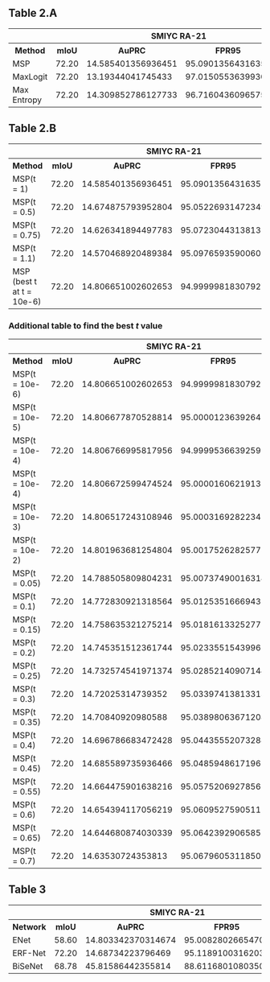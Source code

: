 ## Table 2.A

<table>
    <tr>
        <th>&nbsp;</th>
        <th>&nbsp;</th>
        <th colspan="2">SMIYC RA-21</th>
        <th colspan="2">SMIYC RO-21</th>
        <th colspan="2">FS L&F</th>
        <th colspan="2">FS Static</th>
        <th colspan="2">Road Anomaly</th>
    </tr>
    <tr>
        <th>Method</th>
        <th>mIoU</th>
        <th>AuPRC</th>
        <th>FPR95</th>
        <th>AuPRC</th>
        <th>FPR95</th>
        <th>AuPRC</th>
        <th>FPR95</th>
        <th>AuPRC</th>
        <th>FPR95</th>
        <th>AuPRC</th>
        <th>FPR95</th>
    </tr>
    <tr>
        <td>MSP</td>
        <td>72.20</td>
        <td>14.585401356936451</td>
        <td>95.0901356431635</td>
        <td>0.7207950052435657</td>
        <td>94.76850858347379</td>
        <td>0.257084249507075</td>
        <td>95.8294442546266</td>
        <td>1.9816943093200616</td>
        <td>95.25857433181525</td>
        <td>9.427066407467926</td>
        <td>95.30102648970976</td>
    </tr>
    <tr>
        <td>MaxLogit</td>
        <td>72.20</td>
        <td>13.19344041745433</td>
        <td>97.01505536399301</td>
        <td>1.1526359495232448</td>
        <td>86.81553131789364</td>
        <td>0.2139458038282519</td>
        <td>96.44089717626798</td>
        <td>1.6452745815806649</td>
        <td>96.46148544259148</td>
        <td>8.707969189060414</td>
        <td>93.76407140544615</td>
    </tr>
    <tr>
        <td>Max Entropy</td>
        <td>72.20</td>
        <td>14.309852786127733</td>
        <td>96.71604360965756</td>
        <td>0.8318272774357064</td>
        <td>94.08380013239386</td>
        <td>0.22783632549143573</td>
        <td>96.82750339495139</td>
        <td>1.9526566159743926</td>
        <td>94.052385973518</td>
        <td>9.106995858056962</td>
        <td>95.31258807669772</td>
    </tr>
</table>

## Table 2.B

<table>
    <tr>
        <th>&nbsp;</th>
        <th>&nbsp;</th>
        <th colspan="2">SMIYC RA-21</th>
        <th colspan="2">SMIYC RO-21</th>
        <th colspan="2">FS L&F</th>
        <th colspan="2">FS Static</th>
        <th colspan="2">Road Anomaly</th>
    </tr>
    <tr>
        <th>Method</th>
        <th>mIoU</th>
        <th>AuPRC</th>
        <th>FPR95</th>
        <th>AuPRC</th>
        <th>FPR95</th>
        <th>AuPRC</th>
        <th>FPR95</th>
        <th>AuPRC</th>
        <th>FPR95</th>
        <th>AuPRC</th>
        <th>FPR95</th>
    </tr>
    <tr>
        <td>MSP(t = 1)</td>
        <td>72.20</td>
        <td>14.585401356936451</td>
        <td>95.0901356431635</td>
        <td>0.7207945228711998</td>
        <td>94.76850887668616</td>
        <td>0.2570842608018474</td>
        <td>95.82944373084177</td>
        <td>1.9816943152430995</td>
        <td>95.25857557867286</td>
        <td>9.427066407467926</td>
        <td>95.30102648970976</td>
    </tr>
    <tr>
        <td>MSP(t = 0.5)</td>
        <td>72.20</td>
        <td>14.674875793952804</td>
        <td>95.05226931472349</td>
        <td>0.6988479008922394</td>
        <td>94.88563917431065</td>
        <td>0.26835078597438317</td>
        <td>95.40641879705322</td>
        <td>2.016991629188417</td>
        <td>95.18328144291827</td>
        <td>9.606395469575132</td>
        <td>95.1719109696391</td>
    </tr>
    <tr>
        <td>MSP(t = 0.75)</td>
        <td>72.20</td>
        <td>14.626341894497783</td>
        <td>95.07230443138135</td>
        <td>0.7100450845214833</td>
        <td>94.82685175746795</td>
        <td>0.26239238521648006</td>
        <td>95.61697265916888</td>
        <td>1.9968414910335721</td>
        <td>95.22666937544125</td>
        <td>9.509436294504066</td>
        <td>95.24391538557559</td>
    </tr>
    <tr>
        <td>MSP(t = 1.1)</td>
        <td>72.20</td>
        <td>14.570468920489384</td>
        <td>95.09765935900602</td>
        <td>0.7248897397600998</td>
        <td>94.74540607588997</td>
        <td>0.25511020923505184</td>
        <td>95.91323338181908</td>
        <td>1.9765274771505317</td>
        <td>95.2674214034815</td>
        <td>9.397905918301557</td>
        <td>95.31940378289363</td>
    </tr>
    <tr>
        <td>MSP (best t at t = 10e-6)</td>
        <td>72.20</td>
        <td>14.806651002602653</td>
        <td>94.99999818307927</td>
        <td>0.674684569809698</td>
        <td>95.00000052339112</td>
        <td>0.2828325094601341</td>
        <td>95.00000296897736</td>
        <td>2.0838637486354297</td>
        <td>94.9999965153411</td>
        <td>9.849560778504618</td>
        <td>94.00000078709421</td>
    </tr>
</table>


### Additional table to find the best $t$ value

<table>
    <tr>
        <th>&nbsp;</th>
        <th>&nbsp;</th>
        <th colspan="2">SMIYC RA-21</th>
        <th colspan="2">SMIYC RO-21</th>
        <th colspan="2">FS L&F</th>
        <th colspan="2">FS Static</th>
        <th colspan="2">Road Anomaly</th>
    </tr>
    <tr>
        <th>Method</th>
        <th>mIoU</th>
        <th>AuPRC</th>
        <th>FPR95</th>
        <th>AuPRC</th>
        <th>FPR95</th>
        <th>AuPRC</th>
        <th>FPR95</th>
        <th>AuPRC</th>
        <th>FPR95</th>
        <th>AuPRC</th>
        <th>FPR95</th>
    </tr>
    <tr>
        <td>MSP(t = 10e-6)</td>
        <td>72.20</td>
        <td>14.806651002602653</td>
        <td>94.99999818307927</td>
        <td>0.674684569809698</td>
        <td>95.00000052339112</td>
        <td>0.2828325094601341</td>
        <td>95.00000296897736</td>
        <td>2.0838637486354297</td>
        <td>94.9999965153411</td>
        <td>9.849560778504618</td>
        <td>94.00000078709421</td>
    </tr>
    <tr>
        <td>MSP(t = 10e-5)</td>
        <td>72.20</td>
        <td>14.806677870528814</td>
        <td>95.00001236392642</td>
        <td>0.674684569809698</td>
        <td>95.00000261695567</td>
        <td>0.28283300149272905</td>
        <td>94.99999534762973</td>
        <td>2.0838604064214437</td>
        <td>95.00001162782495</td>
        <td>9.849564387358006</td>
        <td>95.00000053504256</td>
    </tr>
    <tr>
        <td>MSP(t = 10e-4)</td>
        <td>72.20</td>
        <td>14.806766995817956</td>
        <td>94.99995366392595</td>
        <td>0.674684569809698</td>
        <td>95.00003402042377</td>
        <td>0.28283361736913976</td>
        <td>95.00000911067637</td>
        <td>2.0838030566160635</td>
        <td>95.00011512910237</td>
        <td>9.849552382195013</td>
        <td>95.00002132695553</td>
    </tr>
    <tr>
        <td>MSP(t = 10e-4)</td>
        <td>72.20</td>
        <td>14.806672599474524</td>
        <td>95.0000160621913</td>
        <td>0.6747178973545824</td>
        <td>94.99999287726938</td>
        <td>0.28283299202954465</td>
        <td>95.00002764187691</td>
        <td>2.082280214128992</td>
        <td>95.00387420876223</td>
        <td>9.849556681933427</td>
        <td>95.000015192994</td>
    </tr>
    <tr>
        <td>MSP(t = 10e-3)</td>
        <td>72.20</td>
        <td>14.806517243108946</td>
        <td>95.0003169282234</td>
        <td>0.6747388664814138</td>
        <td>94.99980919189898</td>
        <td>0.2828030699444574</td>
        <td>95.00083706553664</td>
        <td>2.0835606456478315</td>
        <td>95.00077311237492</td>
        <td>9.849153784058517</td>
        <td>95.00034561393726</td>
    </tr>
    <tr>
        <td>MSP(t = 10e-2)</td>
        <td>72.20</td>
        <td>14.801963681254804</td>
        <td>95.00175262825775</td>
        <td>0.6754489582229832</td>
        <td>94.99694524262856</td>
        <td>0.2824881347409737</td>
        <td>95.00862020575597</td>
        <td>2.0817138931592516</td>
        <td>95.00524356829224</td>
        <td>9.844093288918861</td>
        <td>95.00389395100443</td>
    </tr>
    <tr>
        <td>MSP(t = 0.05)</td>
        <td>72.20</td>
        <td>14.788505809804231</td>
        <td>95.00737490016314</td>
        <td>0.6779548395029591</td>
        <td>94.98701208593391</td>
        <td>0.2811953743777543</td>
        <td>95.04207475103509</td>
        <td>2.074658179455333</td>
        <td>95.02467520229366</td>
        <td>9.822011292968885</td>
        <td>95.01864859022274</td>
    </tr>
    <tr>
        <td>MSP(t = 0.1)</td>
        <td>72.20</td>
        <td>14.772830921318564</td>
        <td>95.0125351666943</td>
        <td>0.6803754087923204</td>
        <td>94.97772355535903</td>
        <td>0.27960820587363505</td>
        <td>95.08310595344558</td>
        <td>2.0664133841473573</td>
        <td>95.04712589524014</td>
        <td>9.79528127455436</td>
        <td>95.03715569769395</td>
    </tr>
    <tr>
        <td>MSP(t = 0.15)</td>
        <td>72.20</td>
        <td>14.758635321275214</td>
        <td>95.01816133252771</td>
        <td>0.6826459193775645</td>
        <td>94.9671344266391</td>
        <td>0.27806508249725853</td>
        <td>95.12380902441204</td>
        <td>2.0587922547091972</td>
        <td>95.06940365406986</td>
        <td>9.769085754799377</td>
        <td>95.05476457599504</td>
    </tr>
    <tr>
        <td>MSP(t = 0.2)</td>
        <td>72.20</td>
        <td>14.745351512361744</td>
        <td>95.02335515439961</td>
        <td>0.6849597991787983</td>
        <td>94.95594772293634</td>
        <td>0.27656081873143823</td>
        <td>95.16437440561621</td>
        <td>2.051601380349317</td>
        <td>95.08954838869506</td>
        <td>9.743829998848561</td>
        <td>95.07246309108385</td>
    </tr>
    <tr>
        <td>MSP(t = 0.25)</td>
        <td>72.20</td>
        <td>14.732574541971374</td>
        <td>95.02852140907144</td>
        <td>0.6872939698715823</td>
        <td>94.94425158585103</td>
        <td>0.2750832570565096</td>
        <td>95.20359304949736</td>
        <td>2.0448168877489086</td>
        <td>95.10809831108094</td>
        <td>9.719309278601783</td>
        <td>95.08998056587644</td>
    </tr>
    <tr>
        <td>MSP(t = 0.3)</td>
        <td>72.20</td>
        <td>14.72025314739352</td>
        <td>95.03397413813313</td>
        <td>0.689591086716506</td>
        <td>94.93324453397169</td>
        <td>0.27366129787439303</td>
        <td>95.24361128353776</td>
        <td>2.0384817589761974</td>
        <td>95.12526355983131</td>
        <td>9.695415381511523</td>
        <td>95.10751587462597</td>
    </tr>
    <tr>
        <td>MSP(t = 0.35)</td>
        <td>72.20</td>
        <td>14.70840920980588</td>
        <td>95.03898063671208</td>
        <td>0.6919356694154319</td>
        <td>94.92129637752825</td>
        <td>0.2722810123109171</td>
        <td>95.28393621414467</td>
        <td>2.0325789224555164</td>
        <td>95.14240725584251</td>
        <td>9.672066953327306</td>
        <td>95.123982667913</td>
    </tr>
    <tr>
        <td>MSP(t = 0.4)</td>
        <td>72.20</td>
        <td>14.696786683472428</td>
        <td>95.04435552073288</td>
        <td>0.6942491063415194</td>
        <td>94.90952514562726</td>
        <td>0.27092665716538744</td>
        <td>95.32376691627296</td>
        <td>2.026994450437893</td>
        <td>95.15516620653545</td>
        <td>9.649423365471826</td>
        <td>95.1401694848731</td>
    </tr>
    <tr>
        <td>MSP(t = 0.45)</td>
        <td>72.20</td>
        <td>14.685589735936466</td>
        <td>95.0485948617196</td>
        <td>0.6964818345694143</td>
        <td>94.89842075896578</td>
        <td>0.2696284628073626</td>
        <td>95.36526888103441</td>
        <td>2.0218418422972997</td>
        <td>95.16987139265423</td>
        <td>9.627507247290977</td>
        <td>95.15594886312932</td>
    </tr>
    <tr>
        <td>MSP(t = 0.55)</td>
        <td>72.20</td>
        <td>14.664475901638216</td>
        <td>95.05752069278562</td>
        <td>0.7012008141404288</td>
        <td>94.87308925626994</td>
        <td>0.26711697889660313</td>
        <td>95.44915124917604</td>
        <td>2.0124288382946753</td>
        <td>95.19461286887989</td>
        <td>9.585837980904905</td>
        <td>95.18736436254993</td>
    </tr>
    <tr>
        <td>MSP(t = 0.6)</td>
        <td>72.20</td>
        <td>14.654394117056219</td>
        <td>95.0609527590511</td>
        <td>0.7033055382125356</td>
        <td>94.86347407339795</td>
        <td>0.26591356016668294</td>
        <td>95.49246847477445</td>
        <td>2.0081351390549838</td>
        <td>95.20337526415716</td>
        <td>9.565953966639205</td>
        <td>95.20289113439986</td>
    </tr>
    <tr>
        <td>MSP(t = 0.65)</td>
        <td>72.20</td>
        <td>14.644680874030339</td>
        <td>95.06423929065852</td>
        <td>0.7055735986171536</td>
        <td>94.85121199775058</td>
        <td>0.2647067596218194</td>
        <td>95.53350580010857</td>
        <td>2.004125288927111</td>
        <td>95.20933144256814</td>
        <td>9.546588565757135</td>
        <td>95.21732782115294</td>
    </tr>
    <tr>
        <td>MSP(t = 0.7)</td>
        <td>72.20</td>
        <td>14.63530724353813</td>
        <td>95.06796053118505</td>
        <td>0.7079002673469397</td>
        <td>94.83802779304425</td>
        <td>0.26352981937486114</td>
        <td>95.5746396029921</td>
        <td>2.0003829696408815</td>
        <td>95.21817849823704</td>
        <td>9.527736482293534</td>
        <td>95.23108068318474</td>
    </tr>
</table>

## Table 3

<table>
    <tr>
        <th>&nbsp;</th>
        <th>&nbsp;</th>
        <th colspan="2">SMIYC RA-21</th>
        <th colspan="2">SMIYC RO-21</th>
        <th colspan="2">FS L&F</th>
        <th colspan="2">FS Static</th>
        <th colspan="2">Road Anomaly</th>
    </tr>
    <tr>
        <th>Network</th>
        <th>mIoU</th>
        <th>AuPRC</th>
        <th>FPR95</th>
        <th>AuPRC</th>
        <th>FPR95</th>
        <th>AuPRC</th>
        <th>FPR95</th>
        <th>AuPRC</th>
        <th>FPR95</th>
        <th>AuPRC</th>
        <th>FPR95</th>
    </tr>
    <tr>
        <td>ENet</td>
        <td>58.60</td>
        <td>14.803342370314674</td>
        <td>95.00828026654705</td>
        <td>0.674684569809698</td>
        <td>95.00066025791668</td>
        <td>0.2824830540506723</td>
        <td>95.05664552051603</td>
        <td>2.0623263534061484</td>
        <td>94.3321847251705</td>
        <td>10.264357910168693</td>
        <td>94.91724350216003</td>
    </tr>
    <tr>
        <td>ERF-Net</td>
        <td>72.20</td>
        <td>14.68734223796469</td>
        <td>95.1189100316203</td>
        <td>0.674684569809698</td>
        <td>95.01450944904185</td>
        <td>0.2765988999932308</td>
        <td>95.30700091491569</td>
        <td>1.7837858836367615</td>
        <td>95.88688955287019</td>
        <td>9.663645206528384</td>
        <td>95.161235192109</td>
    </tr>
    <tr>
        <td>BiSeNet</td>
        <td>68.78</td>
        <td>45.81586442355814</td>
        <td>88.61168010803506</td>
        <td>4.37928110865241</td>
        <td> 84.51529150492189</td>
        <td>8.187874867181561</td>
        <td>68.49015125030971</td>
        <td>7.07696895351143</td>
        <td>93.51693289071265</td>
        <td>15.149950430767896 </td>
        <td>87.46796072519484</td>
    </tr>
</table>
